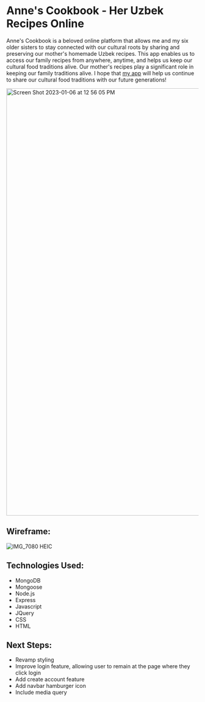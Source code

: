 # Anne's Cookbook - Her Uzbek Recipes Online
Anne's Cookbook is a beloved online platform that allows me and my six older sisters to stay connected with our cultural roots by sharing and preserving our mother's homemade Uzbek recipes. This app enables us to access our family recipes from anywhere, anytime, and helps us keep our cultural food traditions alive. Our mother's recipes play a significant role in keeping our family traditions alive. I hope that [my app](https://online-cookbook.herokuapp.com/) will help us continue to share our cultural food traditions with our future generations!

<img width="1116" alt="Screen Shot 2023-01-06 at 12 56 05 PM" src="https://user-images.githubusercontent.com/118096397/211073960-b9a46fcc-53b8-48d0-9ce4-6fe228abe034.png">

## Wireframe:
![IMG_7080 HEIC](https://user-images.githubusercontent.com/118096397/210922746-fcaea628-cec3-461f-81ce-7317b8d68de5.png)

## Technologies Used:
- MongoDB
- Mongoose
- Node.js
- Express
- Javascript
- JQuery
- CSS
- HTML

## Next Steps:
- Revamp styling
- Improve login feature, allowing user to remain at the page where they click login 
- Add create account feature
- Add navbar hamburger icon
- Include media query 
